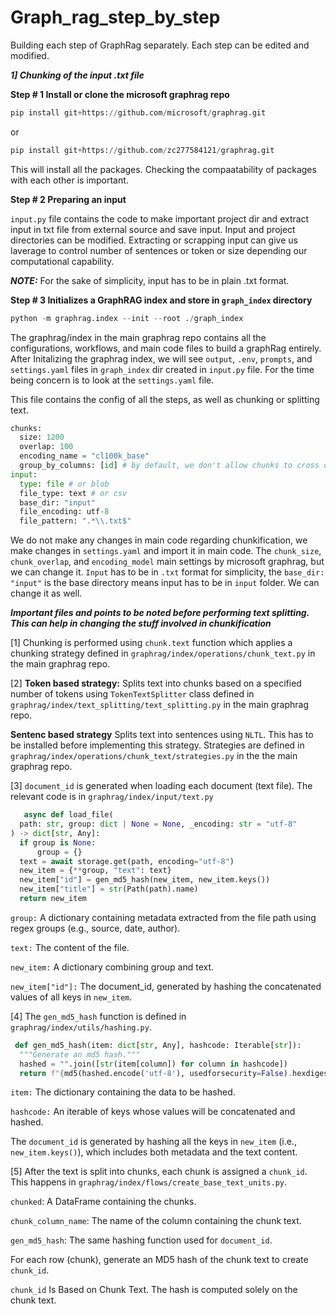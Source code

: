 # Graph_rag_step_by_step
Building each step of GraphRag separately. Each step can be edited and modified.



_**1] Chunking of the input .txt file**_




**Step # 1 Install or clone the microsoft graphrag repo**

```python
pip install git+https://github.com/microsoft/graphrag.git
```
or  
``` python
pip install git+https://github.com/zc277584121/graphrag.git
```
This will install all the packages. Checking the compaatability of packages with each other is important. 


**Step # 2 Preparing an input**

`input.py` file contains the code to make important project dir and extract input in txt file from external source and save input. Input and project directories can be modified. Extracting or scrapping input can give us laverage to control number of sentences or token or size depending our computational capability. 

_**NOTE:**_ For the sake of simplicity, input has to be in plain .txt format. 


**Step # 3 Initializes a GraphRAG index  and store in `graph_index` directory**
 

```python
python -m graphrag.index --init --root ./graph_index
```

The graphrag/index in the main graphrag repo contains all the configurations, workflows, and main code files to build a graphRag entirely. After Initalizing the graphrag index, we will see `output`, `.env`, `prompts`, and `settings.yaml` files in `graph_index` dir created in `input.py` file. For the time being concern is to look at the `settings.yaml` file. 

This file contains the config of all the steps, as well as chunking or splitting text. 
``` python
chunks:
  size: 1200
  overlap: 100
  encoding_name = "cl100k_base"
  group_by_columns: [id] # by default, we don't allow chunks to cross documents.
input:
  type: file # or blob
  file_type: text # or csv
  base_dir: "input"
  file_encoding: utf-8
  file_pattern: ".*\\.txt$"
```

We do not make any changes in main code regarding chunkification, we make changes in `settings.yaml` and import it in main code. The `chunk_size`, `chunk_overlap`, and `encoding_model` main settings by microsoft graphrag, but we can change it. `Input` has to be in `.txt` format for simplicity, the `base_dir: "input"` is the base directory means input has to be in `input` folder. We can change it as well. 


**_**Important files and points to be noted before performing text splitting. This can help in changing the stuff involved in chunkification**_**

[1] Chunking is performed using `chunk.text` function which applies a chunking strategy defined in `graphrag/index/operations/chunk_text.py` in the main graphrag repo.

[2] **Token based strategy:** Splits text into chunks based on a specified number of tokens using `TokenTextSplitter` class defined in `graphrag/index/text_splitting/text_splitting.py` in the main graphrag repo.

   **Sentenc based strategy** Splits text into sentences using `NLTL`. This has to be installed before implementing this strategy. Strategies are defined in `graphrag/index/operations/chunk_text/strategies.py` 
   in the the main graphrag repo.  

[3] `document_id` is generated when loading each document (text file). The relevant code is in `graphrag/index/input/text.py`

  ```python
     async def load_file(
    path: str, group: dict | None = None, _encoding: str = "utf-8"
) -> dict[str, Any]:
    if group is None:
        group = {}
    text = await storage.get(path, encoding="utf-8")
    new_item = {**group, "text": text}
    new_item["id"] = gen_md5_hash(new_item, new_item.keys())
    new_item["title"] = str(Path(path).name)
    return new_item
```

 `group:` A dictionary containing metadata extracted from the file path using regex groups (e.g., source, date, author).

  `text:` The content of the file.

 `new_item:` A dictionary combining group and text.
 
 `new_item["id"]:` The document_id, generated by hashing the concatenated values of all keys in `new_item`.

 [4] The `gen_md5_hash` function is defined in `graphrag/index/utils/hashing.py`.

  ```python
   def gen_md5_hash(item: dict[str, Any], hashcode: Iterable[str]):
    """Generate an md5 hash."""
    hashed = "".join([str(item[column]) for column in hashcode])
    return f"{md5(hashed.encode('utf-8'), usedforsecurity=False).hexdigest()}"
   ```

  `item:` The dictionary containing the data to be hashed.
  
  `hashcode:` An iterable of keys whose values will be concatenated and hashed.

  The `document_id` is generated by hashing all the keys in `new_item` (i.e., `new_item.keys()`), which includes both metadata and the text content.

  [5] After the text is split into chunks, each chunk is assigned a `chunk_id`. This happens in `graphrag/index/flows/create_base_text_units.py`.
  
  `chunked`: A DataFrame containing the chunks.
  
  `chunk_column_name`: The name of the column containing the chunk text.
  
  `gen_md5_hash`: The same hashing function used for `document_id`.

  For each row (chunk), generate an MD5 hash of the chunk text to create `chunk_id`.

  `chunk_id` Is Based on Chunk Text. The hash is computed solely on the chunk text.

